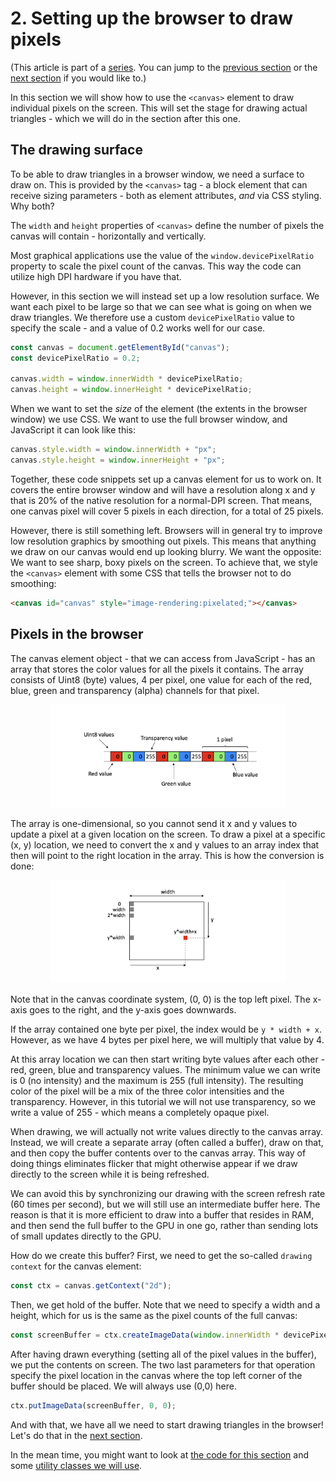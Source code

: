 # 2. Setting up the browser to draw pixels

(This article is part of a [series](./#sections). You can jump to the [previous section](1) or the [next section](3) if you would like to.)

In this section we will show how to use the `<canvas>` element to draw individual pixels on the screen. This will set the stage for drawing actual triangles - which we will do in the section after this one.

## The drawing surface

To be able to draw triangles in a browser window, we need a surface to draw on. This is provided by the `<canvas>` tag - a block element that can receive sizing parameters - both as element attributes, _and_ via CSS styling. Why both?

The `width` and `height` properties of `<canvas>` define the number of pixels the canvas will contain - horizontally and vertically.

Most graphical applications use the value of the `window.devicePixelRatio` property to scale the pixel count of the canvas. This way the code can utilize high DPI hardware if you have that.

However, in this section we will instead set up a low resolution surface. We want each pixel to be large so that we can see what is going on when we draw triangles. We therefore use a custom `devicePixelRatio` value to specify the scale - and a value of 0.2 works well for our case.

```JavaScript
const canvas = document.getElementById("canvas");
const devicePixelRatio = 0.2;

canvas.width = window.innerWidth * devicePixelRatio;
canvas.height = window.innerHeight * devicePixelRatio;
```

When we want to set the _size_ of the element (the extents in the browser window) we use CSS. We want to use the full browser window, and JavaScript it can look like this:

```JavaScript
canvas.style.width = window.innerWidth + "px";
canvas.style.height = window.innerHeight + "px";
```

Together, these code snippets set up a canvas element for us to work on. It covers the entire browser window and will have a resolution along x and y that is 20% of the native resolution for a normal-DPI screen. That means, one canvas pixel will cover 5 pixels in each direction, for a total of 25 pixels.

However, there is still something left. Browsers will in general try to improve low resolution graphics by smoothing out pixels. This means that anything we draw on our canvas would end up looking blurry. We want the opposite: We want to see sharp, boxy pixels on the screen. To achieve that, we style the `<canvas>` element with some CSS that tells the browser not to do smoothing:

```HTML
<canvas id="canvas" style="image-rendering:pixelated;"></canvas>
```

## Pixels in the browser

The canvas element object - that we can access from JavaScript - has an array that stores the color values for all the pixels it contains. The array consists of Uint8 (byte) values, 4 per pixel, one value for each of the red, blue, green and transparency (alpha) channels for that pixel.

<p align="center">
<img src="images/2-array-values.png" width="75%">
</p>

The array is one-dimensional, so you cannot send it x and y values to update a pixel at a given location on the screen.
To draw a pixel at a specific (x, y) location, we need to convert the x and y values to an array index that then will point to the right location in the array. This is how the conversion is done:

<p align="center">
<img src="images/2-array-indices.png" width="75%">
</p>

Note that in the canvas coordinate system, (0, 0) is the top left pixel. The x-axis goes to the right, and the y-axis goes downwards.

If the array contained one byte per pixel, the index would be `y * width + x`. However, as we have 4 bytes per pixel here, we will multiply that value by 4.

At this array location we can then start writing byte values after each other - red, green, blue and transparency values. The minimum value we can write is 0 (no intensity) and the maximum is 255 (full intensity). The resulting color of the pixel will be a mix of the three color intensities and the transparency. However, in this tutorial we will not use transparency, so we write a value of 255 - which means a completely opaque pixel.

When drawing, we will actually not write values directly to the canvas array. Instead, we will create a separate array (often called a buffer), draw on that, and then copy the buffer contents over to the canvas array. This way of doing things eliminates flicker that might otherwise appear if we draw directly to the screen while it is being refreshed.

We can avoid this by synchronizing our drawing with the screen refresh rate (60 times per second), but we will still use an intermediate buffer here. The reason is that it is more efficient to draw into a buffer that resides in RAM, and then send the full buffer to the GPU in one go, rather than sending lots of small updates directly to the GPU.

How do we create this buffer? First, we need to get the so-called `drawing context` for the canvas element:

```JavaScript
const ctx = canvas.getContext("2d");
```

Then, we get hold of the buffer. Note that we need to specify a width and a height, which for us is the same as the pixel counts of the full canvas:

```JavaScript
const screenBuffer = ctx.createImageData(window.innerWidth * devicePixelRatio, window.innerHeight * devicePixelRatio);
```

After having drawn everything (setting all of the pixel values in the buffer), we put the contents on screen. The two last parameters for that operation specify the pixel location in the canvas where the top left corner of the buffer should be placed. We will always use (0,0) here.

```JavaScript
ctx.putImageData(screenBuffer, 0, 0);
```

And with that, we have all we need to start drawing triangles in the browser! Let's do that in the [next section](3).

In the mean time, you might want to look at [the code for this section](https://github.com/kristoffer-dyrkorn/triangle-rasterizer/tree/main/2) and some [utility classes we will use](https://github.com/kristoffer-dyrkorn/triangle-rasterizer/tree/main/lib).

